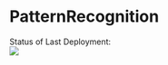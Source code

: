 # PatternRecognition

Status of Last Deployment:<br>
<img src="https://github.com/PavelGenitsoy/PatternRecogniton/workflows/Test-CI/badge.svg?branch=DeVelop"><br>
